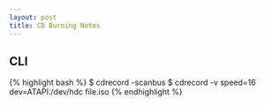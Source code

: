 ```yaml
---
layout: post
title: CD Burning Notes
---
```


## CLI

{% highlight bash %}
$ cdrecord -scanbus
$ cdrecord -v speed=16 dev=ATAPI:/dev/hdc file.iso
{% endhighlight %}

